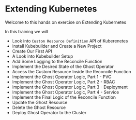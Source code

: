 
# Extending Kubernetes

Welcome to this hands on exercise on Extending Kubernetes

In this training we will

- Look into `Custom Resource Definition` API of Kuberenetes
- Install Kubebuilder and Create a New Project
- Create Our First API
- A Look into Kubebuilder Setup
- Add Some Logging to the Reconcile Function
- Implement the Desired State of the Ghost Operator
- Access the Custom Resource Inside the Reconcile Function
- Implement the Ghost Operator Logic, Part 1 - PVC
- Implement the Ghost Operator Logic, Part 2 - RBAC 
- Implement the Ghost Operator Logic, Part 3 - Deployment
- Implement the Ghost Operator Logic, Part 4 - Service
- Implement the Final Logic of the Reconcile Function
- Update the Ghost Resource
- Delete the Ghost Resource
- Deploy Ghost Operator to the Cluster